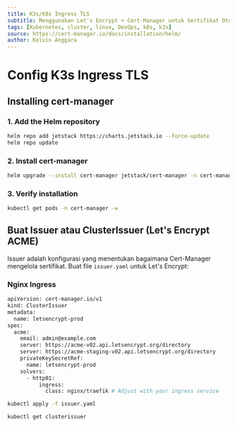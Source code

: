 ```yaml
---
title: K3s/K8s Ingress TLS
subtitle: Menggunakan Let's Encrypt + Cert-Manager untuk Sertifikat Otomatis di K3s/K8s
tags: [Kubernetes, cluster, linux, DevOps, k8s, k3s]
source: https://cert-manager.io/docs/installation/helm/
author: Kelvin Anggara
---
```


# Config K3s Ingress TLS

## Installing cert-manager

### 1. Add the Helm repository

```bash
helm repo add jetstack https://charts.jetstack.io --force-update
helm repo update
```

### 2. Install cert-manager

```bash
helm upgrade --install cert-manager jetstack/cert-manager -n cert-manager --create-namespace --set crds.enabled=true --debug
```

### 3. Verify installation

```bash
kubectl get pods -n cert-manager -w
```

## Buat Issuer atau ClusterIssuer (Let's Encrypt ACME)

Issuer adalah konfigurasi yang menentukan bagaimana Cert-Manager mengelola sertifikat.
Buat file `issuer.yaml` untuk Let's Encrypt:

### Nginx Ingress

```sh
apiVersion: cert-manager.io/v1
kind: ClusterIssuer
metadata:
  name: letsencrypt-prod
spec:
  acme:
    email: admin@example.com
    server: https://acme-v02.api.letsencrypt.org/directory
    server: https://acme-staging-v02.api.letsencrypt.org/directory
    privateKeySecretRef:
      name: letsencrypt-prod
    solvers:
      - http01:
          ingress:
            class: nginx/traefik # Adjust with your ingress service
```

```sh
kubectl apply -f issuer.yaml
```

```sh
kubectl get clusterissuer
```
